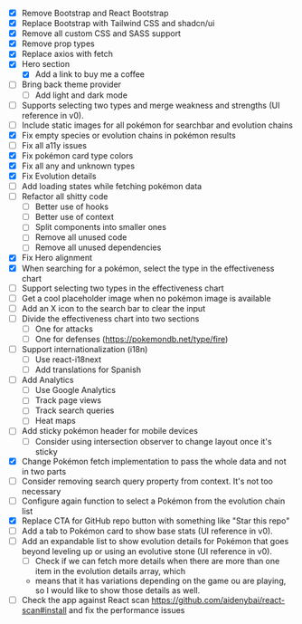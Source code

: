 - [x] Remove Bootstrap and React Bootstrap
- [x] Replace Bootstrap with Tailwind CSS and shadcn/ui
- [x] Remove all custom CSS and SASS support
- [x] Remove prop types
- [x] Replace axios with fetch
- [x] Hero section
    - [x] Add a link to buy me a coffee
- [ ] Bring back theme provider
    - [ ] Add light and dark mode
- [ ] Supports selecting two types and merge weakness and strengths (UI reference in v0).
- [ ] Include static images for all pokémon for searchbar and evolution chains
- [x] Fix empty species or evolution chains in pokémon results
- [ ] Fix all a11y issues
- [x] Fix pokémon card type colors
- [x] Fix all any and unknown types
- [x] Fix Evolution details
- [ ] Add loading states while fetching pokémon data
- [ ] Refactor all shitty code
    - [ ] Better use of hooks
    - [ ] Better use of context
    - [ ] Split components into smaller ones
    - [ ] Remove all unused code
    - [ ] Remove all unused dependencies
- [x] Fix Hero alignment
- [x] When searching for a pokémon, select the type in the effectiveness chart
- [ ] Support selecting two types in the effectiveness chart
- [ ] Get a cool placeholder image when no pokémon image is available
- [ ] Add an X icon to the search bar to clear the input
- [ ] Divide the effectiveness chart into two sections
    - [ ] One for attacks
    - [ ] One for defenses (https://pokemondb.net/type/fire)
- [ ] Support internationalization (i18n)
    - [ ] Use react-i18next
    - [ ] Add translations for Spanish
- [ ] Add Analytics
    - [ ] Use Google Analytics
    - [ ] Track page views
    - [ ] Track search queries
    - [ ] Heat maps
- [ ] Add sticky pokémon header for mobile devices
    - [ ] Consider using intersection observer to change layout once it's sticky
- [x] Change Pokémon fetch implementation to pass the whole data and not in two parts
- [ ] Consider removing search query property from context. It's not too necessary
- [ ] Configure again function to select a Pokémon from the evolution chain list
- [x] Replace CTA for GitHub repo button with something like "Star this repo"
- [ ] Add a tab to Pokémon card to show base stats (UI reference in v0).
- [ ] Add an expandable list to show evolution details for Pokémon that goes beyond leveling up or using an evolutive
  stone (UI reference in v0).
    - [ ] Check if we can fetch more details when there are more than one item in the evolution details array, which
    - means that it has variations depending on the game ou are playing, so I would like to show those details as well.
- [ ] Check the app against React scan https://github.com/aidenybai/react-scan#install and fix the performance issues